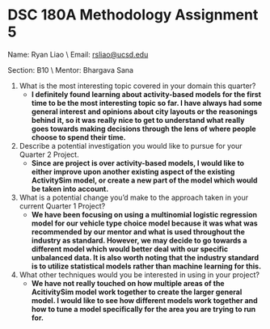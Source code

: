 # DSC 180A Methodology Assignment 5

Name: Ryan Liao \\
Email: rsliao@ucsd.edu

Section: B10 \\
Mentor: Bhargava Sana

1. What is the most interesting topic covered in your domain this quarter?
    - **I definitely found learning about activity-based models for the first time to be the most interesting topic so far. I have always had some general interest and opinions about city layouts or the reasonings behind it, so it was really nice to get to understand what really goes towards making decisions through the lens of where people choose to spend their time.**
1. Describe a potential investigation you would like to pursue for your Quarter 2 Project.
    - **Since are project is over activity-based models, I would like to either improve upon another existing aspect of the existing ActivitySim model, or create a new part of the model which would be taken into account.**
1. What is a potential change you’d make to the approach taken in your current Quarter 1 Project?
    - **We have been focusing on using a multinomial logistic regression model for our vehicle type choice model because it was what was recommended by our mentor and what is used throughout the industry as standard. However, we may decide to go towards a different model which would better deal with our specific unbalanced data. It is also worth noting that the industry standard is to utilize statistical models rather than machine learning for this.**
1. What other techniques would you be interested in using in your project?
    - **We have not really touched on how multiple areas of the AcitivitySim model work together to create the larger general model. I would like to see how different models work together and how to tune a model specifically for the area you are trying to run for.**

